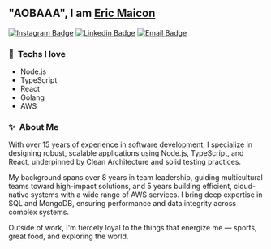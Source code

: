 ## "AOBAAA", I am [Eric Maicon](https://ericmaicon.com.br/)

 [![Instagram Badge](https://img.shields.io/badge/-@ericmaicon-F44747?style=flat-square&labelColor=F44747&logo=instagram&logoColor=white&link=https://instagram.com/ericmaicon)](https://instagram.com/ericmaicon) [![Linkedin Badge](https://img.shields.io/badge/-ericmaicon-blue?style=flat-square&logo=Linkedin&logoColor=white&link=https://www.linkedin.com/in/ericmaicon/)](https://www.linkedin.com/in/ericmaicon/)
[![Email Badge](https://img.shields.io/badge/-eric@ericmaicon.com.br-c14438?style=flat-square&logo=Gmail&logoColor=white&link=mailto:eric@ericmaicon.com.br)](mailto:eric@ericmaicon.com.br)

### 🚀&nbsp; Techs I love

- Node.js
- TypeScript
- React
- Golang
- AWS


### ✨&nbsp; About Me

With over 15 years of experience in software development, I specialize in designing robust, scalable applications using Node.js, TypeScript, and React, underpinned by Clean Architecture and solid testing practices.

My background spans over 8 years in team leadership, guiding multicultural teams toward high-impact solutions, and 5 years
building efficient, cloud-native systems with a wide range of AWS services. I bring deep expertise in SQL and MongoDB, ensuring performance and data integrity across complex systems.

Outside of work, I'm fiercely loyal to the things that energize me — sports, great food, and exploring the world.